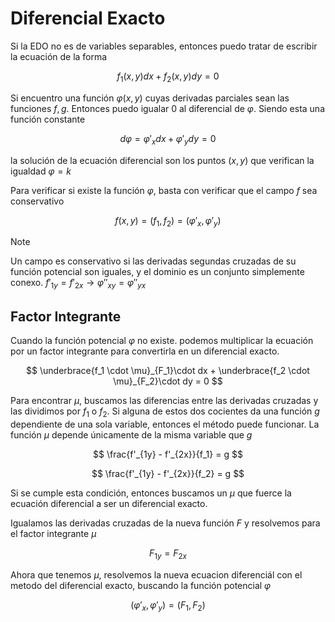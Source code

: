 # Diferencial Exacto

Si la EDO no es de variables separables, entonces puedo tratar de escribir la ecuación de la forma

$$
f_1(x,y)dx +f_2(x,y)dy = 0
$$

Si encuentro una función $\varphi(x,y)$ cuyas derivadas parciales sean las funciones $f,g$. Entonces puedo igualar $0$ al diferencial de $\varphi$. Siendo esta una función constante

$$
d\varphi = \varphi'_xdx + \varphi'_ydy = 0
$$

la solución de la ecuación diferencial son los puntos $(x,y)$ que verifican la igualdad $\varphi = k$

Para verificar si existe la función $\varphi$, basta con verificar que el campo $f$ sea conservativo

$$
f(x,y) = \Big(f_1,\,f_2\Big) = \Big(\varphi'_x,\,\varphi'_y\Big)
$$

> [!note]
> Un campo es conservativo si las derivadas segundas cruzadas de su función potencial son iguales, y el dominio es un conjunto simplemente conexo. $f'_{1y} = f'_{2x}\to\varphi''_{xy} = \varphi''_{yx}$


## Factor Integrante

Cuando la función potencial $\varphi$ no existe. podemos multiplicar la ecuación por un factor integrante para convertirla en un diferencial exacto.

$$
\underbrace{f_1 \cdot \mu}_{F_1}\cdot dx + \underbrace{f_2 \cdot \mu}_{F_2}\cdot dy = 0
$$

Para encontrar $\mu$, buscamos las diferencias entre las derivadas cruzadas y las dividimos por $f_1$ o $f_2$. Si alguna de estos dos cocientes da una función $g$ dependiente de una sola variable, entonces el método puede funcionar. La función $\mu$ depende únicamente de la misma variable que $g$

$$
\frac{f'_{1y} - f'_{2x}}{f_1} = g
$$

$$
\frac{f'_{1y} - f'_{2x}}{f_2} = g
$$

Si se cumple esta condición, entonces buscamos un $\mu$ que fuerce la ecuación diferencial a ser un diferencial exacto.

Igualamos las derivadas cruzadas de la nueva función $F$ y resolvemos para el factor integrante $\mu$

$$
F_{1y} = F_{2x}
$$

Ahora que tenemos $\mu$, resolvemos la nueva ecuacion diferenciál con el metodo del diferencial exacto, buscando la función potencial $\varphi$

$$
\big(\varphi'_x,\,\varphi'_y\big) = \big(F_1,\,F_2\big)
$$